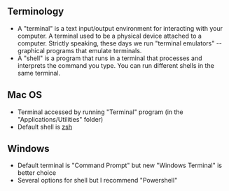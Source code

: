 

## Terminology

* A "terminal" is a text input/output environment for interacting with your computer. A terminal used to be a physical device attached to a computer. Strictly speaking, these days we run "terminal emulators" -- graphical programs that emulate terminals.
* A "shell" is a program that runs in a terminal that processes and interprets the command you type. You can run different shells in the same terminal.


## Mac OS

* Terminal accessed by running "Terminal" program (in the "Applications/Utilities" folder)
* Default shell is [zsh](https://www.zsh.org/)

## Windows

* Default terminal is "Command Prompt" but new "Windows Terminal" is better choice
* Several options for shell but I recommend "Powershell"